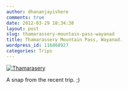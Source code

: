 ```yaml
---
author: dhananjayishere
comments: true
date: 2012-03-29 18:34:38
layout: post
slug: thamarassery-mountain-pass-wayanad
title: Thamarassery Mountain Pass, Wayanad.
wordpress_id: 116868927
categories: Trips
---
```


[![Thamarasery](http://dbalan.files.wordpress.com/2012/03/7777a-thamarasery.jpg)](http://dbalan.files.wordpress.com/2012/03/7777a-thamarasery.jpg)


A snap from the recent trip. ;)

